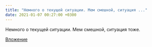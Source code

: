 ```yaml
---
title: "Немного о текущей ситуации. Мем смешной, ситуация ..."
date: 2021-01-07 00:27:00 +0300
---
```


Немного о текущей ситуации. Мем смешной, ситуация тоже.

[Вложение](https://vk.com/photo41076938_457247250)
